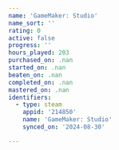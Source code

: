 ```yaml
---
name: 'GameMaker: Studio'
name_sort: ''
rating: 0
active: false
progress: ''
hours_played: 203
purchased_on: .nan
started_on: .nan
beaten_on: .nan
completed_on: .nan
mastered_on: .nan
identifiers:
  - type: steam
    appid: '214850'
    name: 'GameMaker: Studio'
    synced_on: '2024-08-30'

---
```

